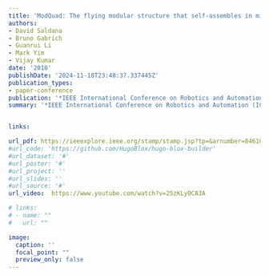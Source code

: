 ```yaml
---
title: 'ModQuad: The flying modular structure that self-assembles in midair'
authors:
- David Saldana
- Bruno Gabrich
- Guanrui Li
- Mark Yim
- Vijay Kumar
date: '2018'
publishDate: '2024-11-18T23:48:37.337445Z'
publication_types:
- paper-conference
publication: '*IEEE International Conference on Robotics and Automation (ICRA)*'
summary: '*IEEE International Conference on Robotics and Automation (ICRA)*'


links:

url_pdf: https://ieeexplore.ieee.org/stamp/stamp.jsp?tp=&arnumber=8461014
#url_code: 'https://github.com/HugoBlox/hugo-blox-builder'
#url_dataset: '#'
#url_poster: '#'
#url_project: ''
#url_slides: ''
#url_source: '#'
url_video:  https://www.youtube.com/watch?v=25zKLyOCA3A

# links:
# - name: ""
#   url: ""

image:
  caption: ''
  focal_point: ""
  preview_only: false
---
```

